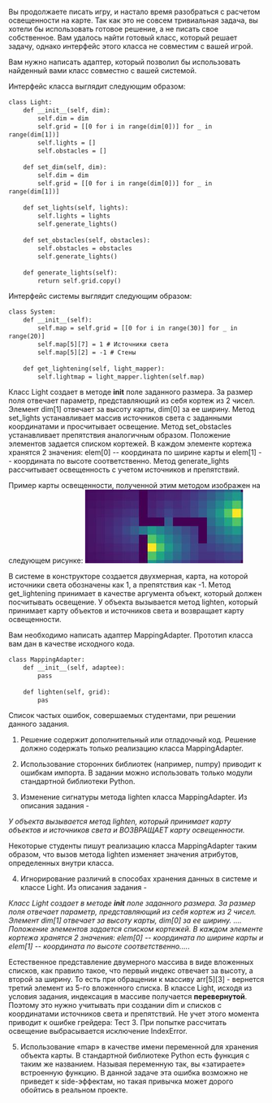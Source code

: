 Вы продолжаете писать игру, и настало время разобраться с расчетом освещенности на карте. Так как это не совсем тривиальная задача, вы хотели бы использовать готовое решение, а не писать свое собственное. Вам удалось найти готовый класс, который решает задачу, однако интерфейс этого класса не совместим с вашей игрой.

Вам нужно написать адаптер, который позволил бы использовать найденный вами класс совместно с вашей системой.

Интерфейс класса выглядит следующим образом:

```
class Light:
    def __init__(self, dim):
        self.dim = dim
        self.grid = [[0 for i in range(dim[0])] for _ in range(dim[1])]
        self.lights = []
        self.obstacles = []

    def set_dim(self, dim):
        self.dim = dim
        self.grid = [[0 for i in range(dim[0])] for _ in range(dim[1])]

    def set_lights(self, lights):
        self.lights = lights
        self.generate_lights()

    def set_obstacles(self, obstacles):
        self.obstacles = obstacles
        self.generate_lights()

    def generate_lights(self):
        return self.grid.copy()
```

Интерфейс системы выглядит следующим образом:

```
class System:
    def __init__(self):
        self.map = self.grid = [[0 for i in range(30)] for _ in range(20)]
        self.map[5][7] = 1 # Источники света
        self.map[5][2] = -1 # Стены

    def get_lightening(self, light_mapper):
        self.lightmap = light_mapper.lighten(self.map)
```
Класс Light создает в методе __init__ поле заданного размера. За размер поля отвечает параметр, представляющий из себя кортеж из 2 чисел. Элемент dim[1] отвечает за высоту карты, dim[0] за ее ширину. Метод set_lights устанавливает массив источников света с заданными координатами и просчитывает освещение. Метод set_obstacles устанавливает препятствия аналогичным образом. Положение элементов задается списком кортежей. В каждом элементе кортежа хранятся 2 значения: elem[0] -- координата по ширине карты и elem[1] -- координата по высоте соответственно. Метод generate_lights рассчитывает освещенность с учетом источников и препятствий.

Пример карты освещенности, полученной этим методом изображен на следующем рисунке:
![LMAP](https://github.com/jBuly4/Py2_assignment_adapter_pattern/blob/master/lmap.JPG)

В системе в конструкторе создается двухмерная, карта, на которой источники света обозначены как 1, а препятствия как -1. Метод get_lightening принимает в качестве аргумента объект, который должен посчитывать освещение. У объекта вызывается метод lighten, который принимает карту объектов и источников света и возвращает карту освещенности.

Вам необходимо написать адаптер MappingAdapter. Прототип класса вам дан в качестве исходного кода.

```
class MappingAdapter:
    def __init__(self, adaptee):
        pass

    def lighten(self, grid):
        pas
```

Список частых ошибок, совершаемых студентами, при решении данного задания.

1. Решение содержит дополнительный или отладочный код. Решение должно содержать только реализацию класса MappingAdapter.

2. Использование сторонних библиотек (например, numpy) приводит к ошибкам импорта. В задании можно использовать только модули стандартной библиотеки Python.

3. Изменение сигнатуры метода lighten класса MappingAdapter. Из описания задания -

*У объекта вызывается метод lighten, который принимает карту объектов и источников света и ВОЗВРАЩАЕТ карту освещенности.*

Некоторые студенты пишут реализацию класса MappingAdapter таким образом, что вызов метода lighten изменяет значения атрибутов, определенных внутри класса.

4. Игнорирование различий в способах хранения данных в системе и классе Light. Из описания задания -

*Класс Light создает в методе __init__ поле заданного размера. За размер поля отвечает параметр, представляющий из себя кортеж из 2 чисел. Элемент dim[1] отвечает за высоту карты, dim[0] за ее ширину. .... Положение элементов задается списком кортежей. В каждом элементе кортежа хранятся 2 значения: elem[0] -- координата по ширине карты и elem[1] -- координата по высоте соответственно.…*.

Естественное представление двумерного массива в виде вложенных списков, как правило такое, что первый индекс отвечает за высоту, а второй за ширину. То есть при обращении к массиву arr[5][3] - вернется третий элемент из 5-го вложенного списка. В классе Light, исходя из условия задания, индексация в массиве получается **перевернутой**. Поэтому это нужно учитывать при создании dim и списков с координатами источников света и препятствий. Не учет этого момента приводит к ошибке грейдера:  Тест 3. При попытке рассчитать освещение выбрасывается исключение IndexError.

5. Использование «map» в качестве имени переменной для хранения объекта карты. В стандартной библиотеке Python есть функция с таким же названием. Называя переменную так, вы «затираете» встроенную функцию. В данной задаче эта ошибка возможно не приведет к side-эффектам, но такая привычка может дорого обойтись в реальном проекте.
